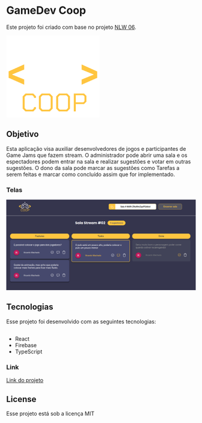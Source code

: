 # GameDev Coop

Este projeto foi criado com base no projeto [NLW 06](https://github.com/rocketseat-education/nlw-06-reactjs#-como-executar).

![alt text](https://github.com/DrZanuff/GameDev-Coop/blob/master/src/assets/images/gdc-logo.png?raw=true)

## Objetivo

Esta aplicação visa auxiliar desenvolvedores de jogos e participantes de Game Jams que fazem stream. O administrador pode abrir uma sala e os espectadores podem entrar na sala e realizar sugestões e votar em outras sugestões. O dono da sala pode marcar as sugestões como Tarefas a serem feitas e marcar como concluído assim que for implementado. 

### Telas

![](https://github.com/DrZanuff/GameDev-Coop/blob/master/docs/Screen.png?raw=true)

## Tecnologias
Esse projeto foi desenvolvido com as seguintes tecnologias:

##
- React
- Firebase
- TypeScript

### Link
[Link do projeto](https://letmeask-f2ad8.web.app/)

## License
Esse projeto está sob a licença MIT